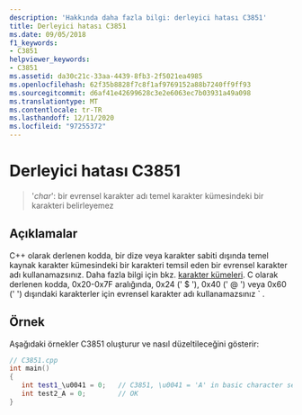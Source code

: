 ```yaml
---
description: 'Hakkında daha fazla bilgi: derleyici hatası C3851'
title: Derleyici hatası C3851
ms.date: 09/05/2018
f1_keywords:
- C3851
helpviewer_keywords:
- C3851
ms.assetid: da30c21c-33aa-4439-8fb3-2f5021ea4985
ms.openlocfilehash: 62f35b8828f7c8f1af9769152a88b7240ff9ff93
ms.sourcegitcommit: d6af41e42699628c3e2e6063ec7b03931a49a098
ms.translationtype: MT
ms.contentlocale: tr-TR
ms.lasthandoff: 12/11/2020
ms.locfileid: "97255372"
---
```

# <a name="compiler-error-c3851"></a>Derleyici hatası C3851

> '*char*': bir evrensel karakter adı temel karakter kümesindeki bir karakteri belirleyemez

## <a name="remarks"></a>Açıklamalar

C++ olarak derlenen kodda, bir dize veya karakter sabiti dışında temel kaynak karakter kümesindeki bir karakteri temsil eden bir evrensel karakter adı kullanamazsınız. Daha fazla bilgi için bkz. [karakter kümeleri](../../cpp/character-sets.md). C olarak derlenen kodda, 0x20-0x7F aralığında, 0x24 (' $ '), 0x40 (' \@ ') veya 0x60 (' ') dışındaki karakterler için evrensel karakter adı kullanamazsınız \` .

## <a name="example"></a>Örnek

Aşağıdaki örnekler C3851 oluşturur ve nasıl düzeltileceğini gösterir:

```cpp
// C3851.cpp
int main()
{
   int test1_\u0041 = 0;   // C3851, \u0041 = 'A' in basic character set
   int test2_A = 0;        // OK
}
```
